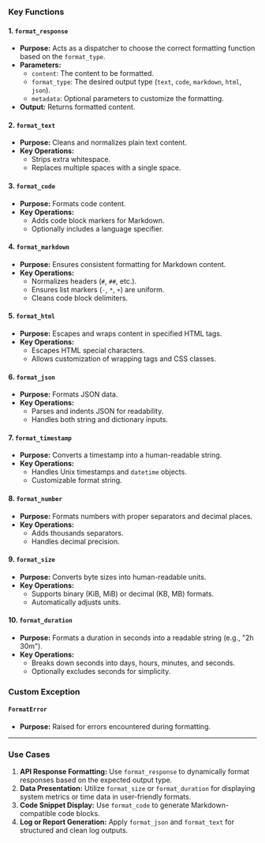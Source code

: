 
### Key Functions

#### 1. `format_response`
- **Purpose:** Acts as a dispatcher to choose the correct formatting function based on the `format_type`.
- **Parameters:**
  - `content`: The content to be formatted.
  - `format_type`: The desired output type (`text`, `code`, `markdown`, `html`, `json`).
  - `metadata`: Optional parameters to customize the formatting.
- **Output:** Returns formatted content.

#### 2. `format_text`
- **Purpose:** Cleans and normalizes plain text content.
- **Key Operations:**
  - Strips extra whitespace.
  - Replaces multiple spaces with a single space.

#### 3. `format_code`
- **Purpose:** Formats code content.
- **Key Operations:**
  - Adds code block markers for Markdown.
  - Optionally includes a language specifier.

#### 4. `format_markdown`
- **Purpose:** Ensures consistent formatting for Markdown content.
- **Key Operations:**
  - Normalizes headers (`#`, `##`, etc.).
  - Ensures list markers (`-`, `*`, `+`) are uniform.
  - Cleans code block delimiters.

#### 5. `format_html`
- **Purpose:** Escapes and wraps content in specified HTML tags.
- **Key Operations:**
  - Escapes HTML special characters.
  - Allows customization of wrapping tags and CSS classes.

#### 6. `format_json`
- **Purpose:** Formats JSON data.
- **Key Operations:**
  - Parses and indents JSON for readability.
  - Handles both string and dictionary inputs.

#### 7. `format_timestamp`
- **Purpose:** Converts a timestamp into a human-readable string.
- **Key Operations:**
  - Handles Unix timestamps and `datetime` objects.
  - Customizable format string.

#### 8. `format_number`
- **Purpose:** Formats numbers with proper separators and decimal places.
- **Key Operations:**
  - Adds thousands separators.
  - Handles decimal precision.

#### 9. `format_size`
- **Purpose:** Converts byte sizes into human-readable units.
- **Key Operations:**
  - Supports binary (KiB, MiB) or decimal (KB, MB) formats.
  - Automatically adjusts units.

#### 10. `format_duration`
- **Purpose:** Formats a duration in seconds into a readable string (e.g., "2h 30m").
- **Key Operations:**
  - Breaks down seconds into days, hours, minutes, and seconds.
  - Optionally excludes seconds for simplicity.

### Custom Exception

#### `FormatError`
- **Purpose:** Raised for errors encountered during formatting.

---

### Use Cases
1. **API Response Formatting:** Use `format_response` to dynamically format responses based on the expected output type.
2. **Data Presentation:** Utilize `format_size` or `format_duration` for displaying system metrics or time data in user-friendly formats.
3. **Code Snippet Display:** Use `format_code` to generate Markdown-compatible code blocks.
4. **Log or Report Generation:** Apply `format_json` and `format_text` for structured and clean log outputs.

